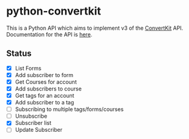 # python-convertkit

This is a Python API which aims to implement v3 of the
[ConvertKit](http://convertkit.com/) API. Documentation for the API is
[here](http://kb.convertkit.com/article/api-documentation-v3/).

## Status

- [X] List Forms
- [X] Add subscriber to form
- [X] Get Courses for account
- [X] Add subscribers to course
- [X] Get tags for an account
- [X] Add subscriber to a tag
- [ ] Subscribing to multiple tags/forms/courses
- [ ] Unsubscribe
- [X] Subscriber list
- [ ] Update Subscriber

